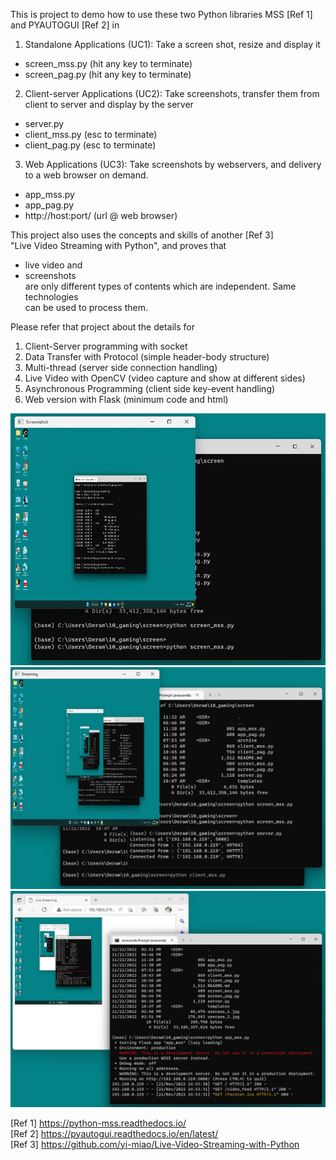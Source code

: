 This is project to demo how to use these two Python libraries MSS [Ref 1] and PYAUTOGUI [Ref 2] in   
1. Standalone Applications (UC1): Take a screen shot, resize and display it  
- screen_mss.py (hit any key to terminate)  
- screen_pag.py (hit any key to terminate)  
2. Client-server Applications (UC2): Take screenshots, transfer them from client 
to server and display by the server  
- server.py  
- client_mss.py (esc to terminate)  
- client_pag.py (esc to terminate)  
3. Web Applications (UC3): Take screenshots by webservers, and delivery to 
a web browser on demand.
- app_mss.py  
- app_pag.py  
- http://host:port/ (url @ web browser)

This project also uses the concepts and skills of another [Ref 3]  
"Live Video Streaming with Python", and proves that 
- live video and  
- screenshots  
are only different types of contents which are independent. Same technologies  
can be used to process them.  
 
Please refer that project about the details for
1. Client-Server programming with socket
2. Data Transfer with Protocol (simple header-body structure)
3. Multi-thread (server side connection handling)
4. Live Video with OpenCV (video capture and show at different sides)
5. Asynchronous Programming (client side key-event handling)
6. Web version with Flask (minimum code and html)

![Use Case 1](usecase_1.jpg)  
![Use Case 2](usecase_2.jpg)  
![Use Case 3](usecase_3.jpg)  

[Ref 1] https://python-mss.readthedocs.io/  
[Ref 2] https://pyautogui.readthedocs.io/en/latest/  
[Ref 3] https://github.com/yi-miao/Live-Video-Streaming-with-Python  
